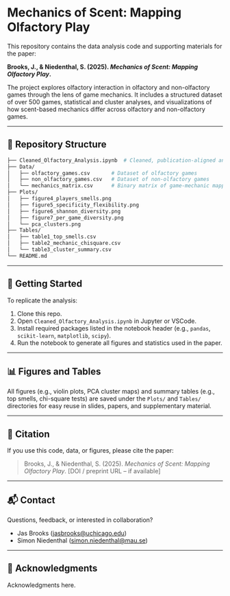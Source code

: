 # Mechanics of Scent: Mapping Olfactory Play

This repository contains the data analysis code and supporting materials for the paper:

**Brooks, J., & Niedenthal, S. (2025). _Mechanics of Scent: Mapping Olfactory Play_.**

The project explores olfactory interaction in olfactory and non-olfactory games through the lens of game mechanics. It includes a structured dataset of over 500 games, statistical and cluster analyses, and visualizations of how scent-based mechanics differ across olfactory and non-olfactory games.

---

## 📁 Repository Structure

```bash
├── Cleaned_Olfactory_Analysis.ipynb  # Cleaned, publication-aligned analysis notebook
├── Data/
│   ├── olfactory_games.csv       # Dataset of olfactory games
│   ├── non_olfactory_games.csv   # Dataset of non-olfactory games
│   └── mechanics_matrix.csv      # Binary matrix of game-mechanic mappings
├── Plots/
│   ├── figure4_players_smells.png
│   ├── figure5_specificity_flexibility.png
│   ├── figure6_shannon_diversity.png
│   ├── figure7_per_game_diversity.png
│   └── pca_clusters.png
├── Tables/
│   ├── table1_top_smells.csv
│   ├── table2_mechanic_chisquare.csv
│   └── table3_cluster_summary.csv
└── README.md
```

---

## 🧪 Getting Started

To replicate the analysis:

1. Clone this repo.
2. Open `Cleaned_Olfactory_Analysis.ipynb` in Jupyter or VSCode.
3. Install required packages listed in the notebook header (e.g., `pandas`, `scikit-learn`, `matplotlib`, `scipy`).
4. Run the notebook to generate all figures and statistics used in the paper.

---

## 📊 Figures and Tables

All figures (e.g., violin plots, PCA cluster maps) and summary tables (e.g., top smells, chi-square tests) are saved under the `Plots/` and `Tables/` directories for easy reuse in slides, papers, and supplementary material.

---

## 📄 Citation

If you use this code, data, or figures, please cite the paper:

> Brooks, J., & Niedenthal, S. (2025). *Mechanics of Scent: Mapping Olfactory Play*.
> [DOI / preprint URL – if available]

---

## 📬 Contact

Questions, feedback, or interested in collaboration?

- Jas Brooks (jasbrooks@uchicago.edu)  
- Simon Niedenthal (simon.niedenthal@mau.se)

---

## 🧠 Acknowledgments

Acknowledgments here.